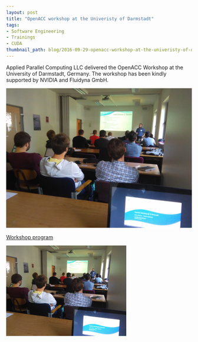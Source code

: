 ```yaml
---
layout: post
title: "OpenACC workshop at the Univeristy of Darmstadt"
tags:
- Software Engineering
- Trainings
- CUDA
thumbnail_path: blog/2016-09-29-openacc-workshop-at-the-univeristy-of-darmstadt/IMG_20160928_090934_1.jpg
---
```


Applied Parallel Computing LLC delivered the OpenACC Workshop at the University of Darmstadt, Germany. The workshop has been kindly supported by NVIDIA and Fluidyna GmbH.

![alt text](\assets\img\blog\2016-09-29-openacc-workshop-at-the-univeristy-of-darmstadt\IMG_20160928_090934.jpg "Logo Title Text 1")

[Workshop program](\assets\img\blog\2016-09-29-openacc-workshop-at-the-univeristy-of-darmstadt\darmstadt_2016_openacc.pdf)

![alt text](\assets\img\blog\2016-09-29-openacc-workshop-at-the-univeristy-of-darmstadt\IMG_20160928_090934_1.jpg "Logo Title Text 1")
